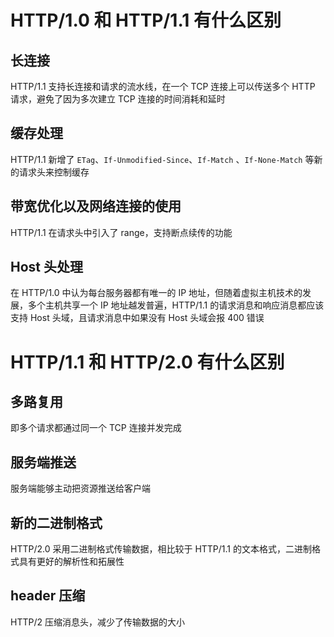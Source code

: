 # HTTP/1.0 和 HTTP/1.1 有什么区别

## 长连接

HTTP/1.1 支持长连接和请求的流水线，在一个 TCP 连接上可以传送多个 HTTP 请求，避免了因为多次建立 TCP 连接的时间消耗和延时

## 缓存处理

HTTP/1.1 新增了 `ETag`、`If-Unmodified-Since`、`If-Match` 、`If-None-Match` 等新的请求头来控制缓存

## 带宽优化以及网络连接的使用

HTTP/1.1 在请求头中引入了 range，支持断点续传的功能

## Host 头处理

在 HTTP/1.0 中认为每台服务器都有唯一的 IP 地址，但随着虚拟主机技术的发展，多个主机共享一个 IP 地址越发普遍，HTTP/1.1 的请求消息和响应消息都应该支持 Host 头域，且请求消息中如果没有 Host 头域会报 400 错误



# HTTP/1.1 和 HTTP/2.0 有什么区别

## 多路复用

即多个请求都通过同一个 TCP 连接并发完成

## 服务端推送

服务端能够主动把资源推送给客户端

## 新的二进制格式

HTTP/2.0 采用二进制格式传输数据，相比较于 HTTP/1.1 的文本格式，二进制格式具有更好的解析性和拓展性

## header 压缩

HTTP/2 压缩消息头，减少了传输数据的大小